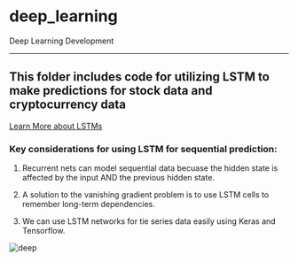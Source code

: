 # deep_learning

Deep Learning Development

---

## This folder includes code for utilizing LSTM to make predictions for stock data and cryptocurrency data

[Learn More about LSTMs](http://colah.github.io/posts/2015-08-Understanding-LSTMs/)

### Key considerations for using LSTM for sequential prediction:

1. Recurrent nets can model sequential data becuase the hidden state is affected by the input AND the previous hidden state.

2. A solution to the vanishing gradient problem is to use LSTM cells to remember long-term dependencies.

3. We can use LSTM networks for tie series data easily using Keras and Tensorflow.

![deep](https://static.electronicsweekly.com/wp-content/uploads/2016/09/23095319/image.png)

